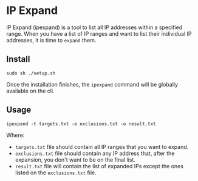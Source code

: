 # IP Expand

IP Expand (ipexpand) is a tool to list all IP addresses within a specified range.
When you have a list of IP ranges and want to list their individual IP addresses, it is time to ``expand`` them.

## Install

```shell
sudo sh ./setup.sh
```
Once the installation finishes, the ``ipexpand`` command will be globally available on the cli.

## Usage

```shell
ipexpand -t targets.txt -e exclusions.txt -o result.txt
```
Where:
- ``targets.txt`` file should contain all IP ranges that you want to expand.
- ``exclusions.txt`` file should contain any IP address that, after the expansion, you don't want to be on the final list.
- ``result.txt`` file will contain the list of expanded IPs except the ones listed on the ``exclusions.txt`` file.

